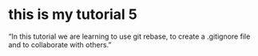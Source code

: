 # this is my tutorial 5

“In this tutorial we are learning to use git rebase, to create a .gitignore file and to collaborate with others.”